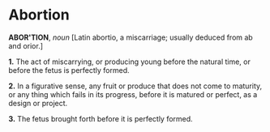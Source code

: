 # Abortion

**ABOR'TION**, _noun_ \[Latin abortio, a miscarriage; usually deduced from ab and orior.\]

**1.** The act of miscarrying, or producing young before the natural time, or before the fetus is perfectly formed.

**2.** In a figurative sense, any fruit or produce that does not come to maturity, or any thing which fails in its progress, before it is matured or perfect, as a design or project.

**3.** The fetus brought forth before it is perfectly formed.